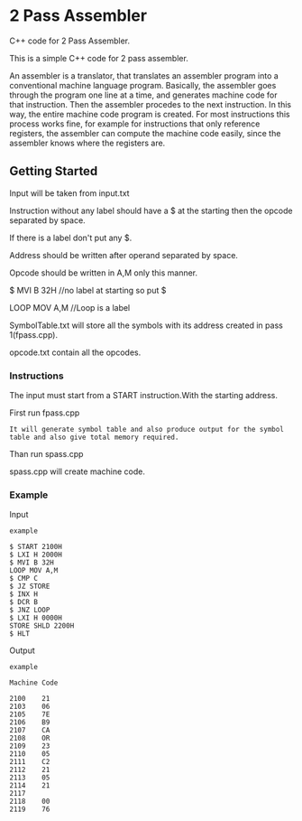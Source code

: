 # 2 Pass Assembler

C++ code for 2 Pass Assembler.

This is a simple C++ code for 2 pass assembler.


An assembler is a translator, that translates an assembler program into a conventional machine language program. Basically, the assembler goes through the program one line at a time, and generates machine code for that instruction. Then the assembler procedes to the next instruction. In this way, the entire machine code program is created. For most instructions this process works fine, for example for instructions that only reference registers, the assembler can compute the machine code easily, since the assembler knows where the registers are.

## Getting Started

Input will be taken from input.txt

Instruction without any label should have a $ at the starting then the opcode separated by space.

If there is a label don't put any $.

Address should be written after operand separated by space.

Opcode should be written in A,M only this manner.

$ MVI B 32H     //no label at starting so put $

LOOP MOV A,M    //Loop is a label 


SymbolTable.txt will store all the symbols with its address created in pass 1(fpass.cpp). 

opcode.txt contain all the opcodes.


### Instructions

The input must start from a START instruction.With the starting address.

First run fpass.cpp
```
It will generate symbol table and also produce output for the symbol table and also give total memory required.
```
Than run spass.cpp

spass.cpp will create machine code.

### Example
Input

```
example

$ START 2100H
$ LXI H 2000H
$ MVI B 32H
LOOP MOV A,M
$ CMP C
$ JZ STORE
$ INX H
$ DCR B
$ JNZ LOOP
$ LXI H 0000H
STORE SHLD 2200H
$ HLT
```
Output

```
example

Machine Code

2100    21
2103    06
2105    7E
2106    B9
2107    CA
2108    OR
2109    23
2110    05
2111    C2
2112    21
2113    05
2114    21
2117
2118    00
2119    76
```




